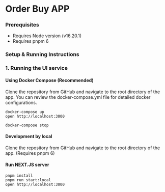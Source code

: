 
# Order Buy APP

### Prerequisites
*  Requires Node version (v16.20.1)
*  Requires pnpm 6


### Setup & Running Instructions

### 1. Running the UI service

  #### Using Docker Compose (Recommended)
  Clone the repository from GitHub and navigate to the root directory of the app.
  You can review the docker-compose.yml file for detailed docker configurations.

  ```
  docker-compose up
  open http://localhost:3000

  docker-compose stop
  ```

  #### Development by local
  Clone the repository from GitHub and navigate to the root directory of the app.
  (Requires pnpm 6)

  #### Run NEXT.JS server
  ```
  pnpm install
  pnpm run start:local
  open http://localhost:3000
  ```